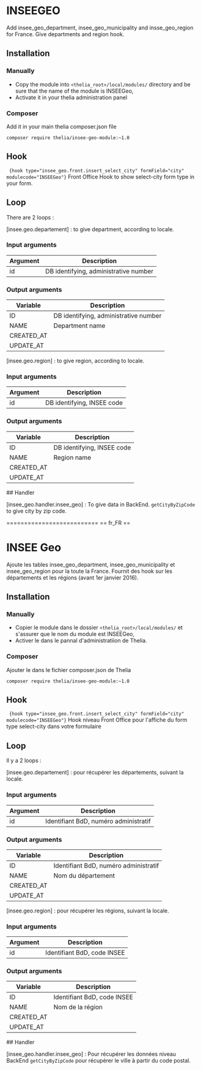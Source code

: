 
# INSEEGEO

Add insee_geo_department, insee_geo_municipality and insse_geo_region for France.
Give departments and region hook.

## Installation

### Manually

* Copy the module into ```<thelia_root>/local/modules/``` directory and be sure that the name of the module is INSEEGeo,
* Activate it in your thelia administration panel

### Composer

Add it in your main thelia composer.json file

```
composer require thelia/insee-geo-module:~1.0
```

## Hook

``` {hook type="insee_geo.front.insert_select_city" formField="city" modulecode="INSEEGeo"}```
Front Office Hook to show select-city form type in your form.

## Loop

There are 2 loops :

[insee.geo.departement] : to give department, according to locale.

### Input arguments

|Argument |Description |
|---      |--- |
| id | DB identifying, administrative number |

### Output arguments

| Variable | Description |
|----------|-------------|
| ID    | DB identifying, administrative number |
| NAME  | Department name |
| CREATED_AT    |   |
| UPDATE_AT     |   |

[insee.geo.region] : to give region, according to locale.

### Input arguments

|Argument |Description |
|---      |--- |
| id | DB identifying, INSEE code |

### Output arguments

| Variable | Description |
|----------|-------------|
| ID    | DB identifying, INSEE code |
| NAME  | Region name |
| CREATED_AT    |   |
| UPDATE_AT     |   |

## Handler

[insee_geo.handler.insee_geo] : To give data in BackEnd.
``` getCityByZipCode ``` to give city by zip code.

==========================
== fr_FR ==

# INSEE Geo

Ajoute les tables insee_geo_department, insee_geo_municipality et insee_geo_region pour la toute la France.
Fournit des hook sur les départements et les régions (avant 1er janvier 2016).

## Installation

### Manually

* Copier le module dans le dossier ```<thelia_root>/local/modules/``` et s'assurer que le nom du module est INSEEGeo,
* Activer le dans le pannal d'administratiion de Thelia.

### Composer

Ajouter le dans le fichier composer.json de Thelia

```
composer require thelia/insee-geo-module:~1.0
```

## Hook

``` {hook type="insee_geo.front.insert_select_city" formField="city" modulecode="INSEEGeo"}```
Hook niveau Front Office pour l'affiche du form type select-city dans votre formulaire


## Loop

Il y a 2 loops :

[insee.geo.departement] : pour récupérer les départements, suivant la locale.

### Input arguments

|Argument |Description |
|---      |--- |
| id | Identifiant BdD, numéro administratif |

### Output arguments

| Variable | Description |
|----------|-------------|
| ID    | Identifiant BdD, numéro administratif |
| NAME  | Nom du département |
| CREATED_AT    |   |
| UPDATE_AT     |   |

[insee.geo.region] : pour récupérer les régions, suivant la locale.

### Input arguments

|Argument |Description |
|---      |--- |
| id | Identifiant BdD, code INSEE |

### Output arguments

| Variable | Description |
|----------|-------------|
| ID    | Identifiant BdD, code INSEE |
| NAME  | Nom de la région |
| CREATED_AT    |   |
| UPDATE_AT     |   |

## Handler

[insee_geo.handler.insee_geo] : Pour récupérer les données niveau BackEnd
``` getCityByZipCode ``` pour récupérer le ville à partir du code postal.


